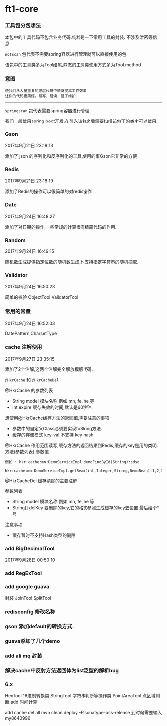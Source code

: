 # ft1-core

### 工具包分包想法

本包中的工具代码不包含业务代码.纯粹是一下常用工具的封装.
不涉及泄密等信息.

`notscan` 包代表不需要spring容器进行管理就可以直接使用的包.

该包中的工具类多为Tool结尾,静态的工具类使用方式多为Tool.method



### 意图

    使我们从大量重复的底层代码中脱身提高工作效率
    让你的代码更简炼，易写、易读、易于维护.


---

`springscan` 包代表需要spring容器进行管理.

我们一般使用spring boot开发,在引入该包之后需要扫描该包下的类才可以使用.

### Gson
2017年9月21日 23:18:13

添加了 json 的序列化和反序列化的工具,使用的事Gson它非常的方便

### Redis 
2017年9月21日 23:18:19

添加了Redis的操作可以很简单的对redis操作

### Date
2017年9月24日 16:48:27

添加了对日期的操作,一些常规的计算很有精简代码的作用.

### Random
2017年9月24日 16:49:15

随机数生成提供指定位数的随机数生成,也支持指定字符串的随机摘取.

### Validator
2017年9月24日 16:50:23

简单的校验
    ObjectTool
    ValidatorTool
    
    
### 常用的常量
2017年9月24日 16:52:03

DatePattern,CharsetType

### cache 注解使用
2017年9月27日 23:35:15

添加了2个注解,这两个注解完全解放模版代码.

`@HkrCache` 和 `@HkrCacheDel`

@HkrCache 的参数列表
* String model 模块名称 例如 mn, fe, he 等
* int expire 缓存失效的时间,默认是60秒钟.
      
想使用@HkrCache缓存方法的返回值,需要注意的事项
* 参数中的自定义Class必须要实现toString方法.
* 缓存的存储模式 key-val 不支持 key-hash

@HkrCache 作用范围读写,缓存方法的返回结果到Redis,缓存的key是用的类明.方法(参数列表).参数值

    例如 : hkr:cache:mn:DemoServiceImpl.demoFindById(String):sdsd
          hkr:cache:mn:DemoServiceImpl.getBean(int,Integer,String,DemoBean):1,2,3,DemoBean{name='demo'}
     

@HkrCacheDel 缓存清除的主要注解

参数列表
* String model 模块名称 例如 mn, fe, he 等
* String[] delKey 要删除的key,它的格式参照生成缓存的key去设置.最后给个*号

注意事项
* 缓存暂时不支持Hash类型的删除

### add BigDecimalTool
2017年9月28日 00:50:10

### add RegExTool 

### add google guava 

封装 JoinTool SplitTool

### redisconfig 修改名称
### gson 添加default的转换方式.
### guava添加了几个demo

### add ali mq 封装

### 解决cache中反射方法返回体为list泛型的解析bug

### 6.x
HexTool 16进制转换类
StringTool 字符串判断等操作类
PointAreaTool 点区域判断
add 时间计算


add cache del all
mvn clean deploy -P sonatype-oss-release
到时候需要输入 my8640996










